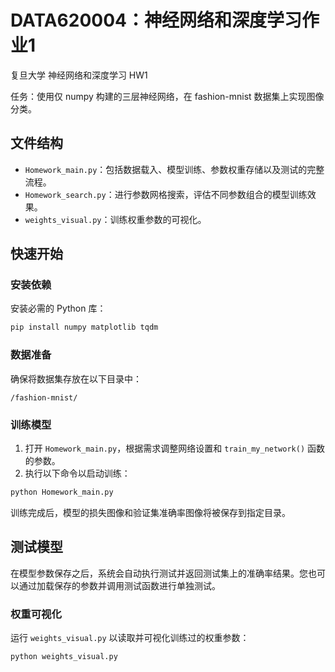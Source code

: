 # DATA620004：神经网络和深度学习作业1

复旦大学 神经网络和深度学习  HW1

任务：使用仅 numpy 构建的三层神经网络，在 fashion-mnist 数据集上实现图像分类。

## 文件结构
- `Homework_main.py`：包括数据载入、模型训练、参数权重存储以及测试的完整流程。
- `Homework_search.py`：进行参数网格搜索，评估不同参数组合的模型训练效果。
- `weights_visual.py`：训练权重参数的可视化。

## 快速开始

### 安装依赖

安装必需的 Python 库：

```bash
pip install numpy matplotlib tqdm
```

### 数据准备

确保将数据集存放在以下目录中：

```
/fashion-mnist/
```

### 训练模型

1. 打开 `Homework_main.py`，根据需求调整网络设置和 `train_my_network()` 函数的参数。
2. 执行以下命令以启动训练：

```bash
python Homework_main.py
```

训练完成后，模型的损失图像和验证集准确率图像将被保存到指定目录。

## 测试模型

在模型参数保存之后，系统会自动执行测试并返回测试集上的准确率结果。您也可以通过加载保存的参数并调用测试函数进行单独测试。

### 权重可视化

运行 `weights_visual.py` 以读取并可视化训练过的权重参数：

```bash
python weights_visual.py
```
